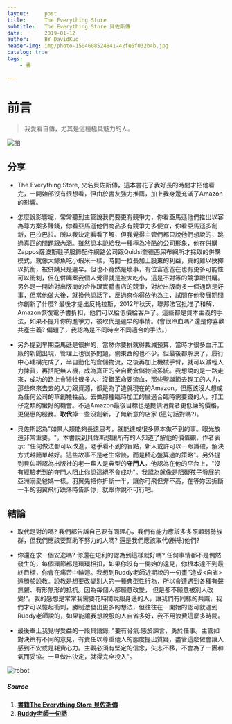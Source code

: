 ```yaml
---
layout:     post
title:      The Everything Store
subtitle:   The Everything Store 貝佐斯傳
date:       2019-01-12
author:     BY DavidKuo
header-img: img/photo-1504608524841-42fe6f032b4b.jpg
catalog: true
tags:
    - 書

---
```

# 前言

>我愛看自傳，尤其是這種極具魅力的人。


![图](https://images.unsplash.com/photo-1523474253046-8cd2748b5fd2?ixlib=rb-1.2.1&ixid=eyJhcHBfaWQiOjEyMDd9&auto=format&fit=crop&w=500&q=80)

## 分享

- The Everything Store, 又名貝佐斯傳，這本書花了我好長的時間才把他看完，一開始部沒有很想看，但由於書友強力推薦，加上我身邊充滿了Amazon的影響。

- 怎麼說影響呢，常常聽到主管說我們要更有競爭力，你看亞馬遜他們推出以客為尊方案多賺錢，你看亞馬遜他們商品多有競爭力多便宜，你看亞馬遜多創新，巴拉巴拉。所以我決定看看了解，但我覺得主管們都只說他們想說的，跳過真正的問題跟內涵。雖然說本說給我一種極為冷酷的公司形象，他在併購Zappos薩波斯鞋子服飾配件網路公司跟Quidsi奎德西尿布網所才採取的併購模式，就像大鯨魚吃小蝦米一樣，時間一拉長加上股東的利益，真的難以抉擇以抗衡，被併購只是遲早。但也不竟然是壞事，有位富爸爸在也有更多可能性可以衝刺，但在併購案我個人覺得就是被大吃小，這是不對等的競爭跟併購。另外是一開始對出版商的合作跟實體書店的競爭，對於出版商多一個通路是好事，但當他做大後，就換他說話了，反過來你得依他為主，試問在他發展期間你創新了什麼? 最後才提出反托拉斯，2012年秋天，聯邦法官批准了和解，Amazon恢復電子書折扣，他們可以給低價給客戶了。這些都是資本主義的手法，如果不提升你的進爭力，被取代是遲早的事情。(會很冷血嗎? 還是你喜歡共產主義? 偏題了，我認為是不同時空不同適合的手法。)
- 另外提到早期亞馬遜是很拚的，當然你要拚就得裁減預算，當時才很多血汗工廠的新聞出現，管理上也很多問題，偷東西的也不少。但最後都解決了，履行中心建構完成了，半自動化的倉儲物流，之後再加上機械手臂，就可以減輕人力揀貨，再搭配無人機，成為真正的全自動倉儲物流系統。我想說的是一路走來，成功的路上會犧牲很多人，沒錯革命要流血，那些聖誕節去趕工的人力，那些來來去去的人力跟資源，都是為了造就現在的Amazon。但應該沒人想成為任何公司的草創犧牲品。去做那種臨時加工的蠻適合臨時需要錢的人，打工仔之類的蠻好的機會。不過Amazon最後目標也是提供消費者更低廉的價格，更優惠的服務。**取代**掉一些沒創新，了無新意的店家 (這句話對嗎?)。
- 貝佐斯認為"如果人類能夠長遠思考，就能達成很多原本做不到的事。眼光放遠非常重要。"，本書說到貝佐斯想讓所有的人知道了解他的價值觀，作者表示: "任何做法都可以改進，老手看不到的盲點，新人或許可以一眼識破，解決方式越簡單越好。這些故事不是老生常談，而是精心盤算過的策略"。另外提到貝佐斯認為出版社的老一輩人是典型的**守門人**，他認為在他的平台上，"沒有經驗老到的守門人阻止你說這絕不會成功"。我認為就像是阻礙孩子發展的亞洲溺愛爸媽一樣。羽翼先把你折斷一半，讓你可飛但非不高，在等妳因折斷一半的羽翼飛行跌落時告訴你，就跟你說不可行吧。

## 結論
- 取代是對的嗎? 我們都告訴自己要有同理心，我們有能力應該多多照顧弱勢族群，但我們應該要幫助不努力的人嗎? 還是我們應該取代(~~剷除~~)他們?

- 你還在求一個安逸嗎? 你還在短利的認為到這樣就好嗎? 任何事情都不是偶然發生的，每個環節都是環環相扣，如果你沒有一開始的遠見，你根本達不到最終目標，你會在痛苦中輪迴。我想到Ruddy老師近期說的一句畫"造成<自省>遠勝於說教。說教是想要改變別人的一種典型性行為，所以會遭遇到各種有聲無聲、有形無形的抵抗。因為每個人都願意改變， 但是都不願意被別人改變!"。我的感想是常常我需要花時間說服身邊的人，讓我們有同樣的共識，我們才可以憶起衝刺，勝制激發出更多的想法，但往往在一開始的認可就遇到Ruddy老師說的，如果能讓我想說服的人自省多好，我不用浪費這麼多時間。

- 最後奉上我覺得受益的一段貝語錄: "要有骨氣:感於諫言，勇於任事。主管如對決策有不同的意見，有責任以尊重他人的態度提出質疑，盡管這麼做會讓人感到不安或是耗費心力。主觀必須有堅定的信念，矢志不移，不會為了一團和氣而妥協。一旦做出決定，就得完全投入"。

![robot](https://images.unsplash.com/photo-1522780550166-284a0288c8df?ixlib=rb-1.2.1&ixid=eyJhcHBfaWQiOjEyMDd9&auto=format&fit=crop&w=300&q=80)

##### Source

1. [**書籍The Everything Store 貝佐斯傳**]()
2. [**Ruddy老師一句話**](https://www.facebook.com/ruddyl.lee)
```
```	
		

